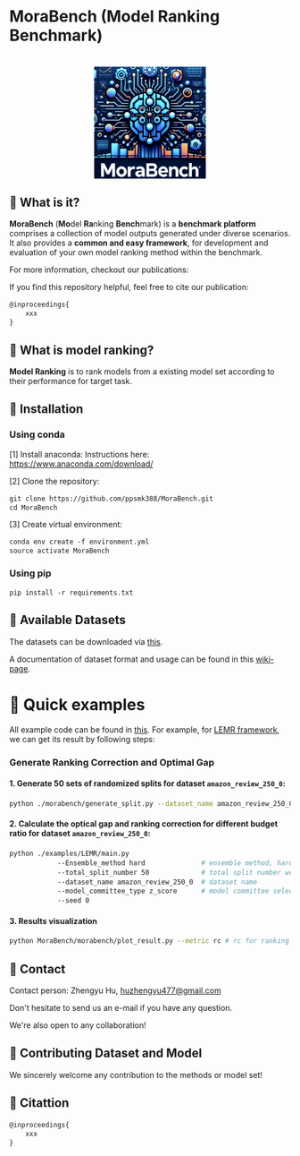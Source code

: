 # MoraBench (**Mo**del **Ra**nking **Bench**mark)

<h1 style="text-align:center">
<img style="vertical-align:middle" width="200" height="200" src="./images/MoraBench_logo.png" />
</h1>

## 🔧 What is it?

**MoraBench** (**Mo**del **Ra**nking **Bench**mark) is a **benchmark platform** comprises a collection of model outputs generated under diverse scenarios. It also provides a **common and easy framework**, for development and evaluation of your own model ranking method within the benchmark.

For more information, checkout our publications:

If you find this repository helpful, feel free to cite our publication:

```
@inproceedings{
    xxx
}
```

## 🔧 What is model ranking?

**Model Ranking** is to rank models from a existing model set according to their performance for target task.

## 🔧 Installation

### Using conda

[1] Install anaconda:
Instructions here: https://www.anaconda.com/download/

[2] Clone the repository:

```
git clone https://github.com/ppsmk388/MoraBench.git
cd MoraBench
```

[3] Create virtual environment:

```
conda env create -f environment.yml
source activate MoraBench
```

### Using pip

```
pip install -r requirements.txt
```


<!-- If this not working or you want to use only a subset of modules of Wrench, check out this [wiki page](https://github.com/JieyuZ2/wrench/wiki/Environment-Installation) -->

## 🔧 Available Datasets

The datasets can be downloaded via [this](https://drive.google.com/drive/folders/1_iPhZXG_Vrcgm1Dect3N0iMUZpboYebp?usp=sharing).

A documentation of dataset format and usage can be found in this [wiki-page](https://github.com/ppsmk388/MoraBench/wiki/Detail-of-model-set).

<!-- 

### Weak Supervision:



### Semi-supervised Learning:



### Prompt Selection:

 -->

# 🔧  Quick examples

All example code can be found in [this](https://github.com/ppsmk388/MoraBench/tree/main/examples). For example, for [LEMR framework](https://github.com/ppsmk388/MoraBench/tree/main/examples/LEMR/), we can get its  result by following steps:

### Generate Ranking Correction and Optimal Gap

#### 1. Generate 50 sets of randomized splits for dataset `amazon_review_250_0`:

```sh
python ./morabench/generate_split.py --dataset_name amazon_review_250_0 --split_num 50 
```

#### 2. Calculate the optical gap and ranking correction for different budget ratio for dataset `amazon_review_250_0`:

```sh
python ./examples/LEMR/main.py 
            --Ensemble_method hard              # ensemble method, hard or soft
            --total_split_number 50             # total split number we used
            --dataset_name amazon_review_250_0  # dataset name
            --model_committee_type z_score      # model committee selection type, z_score or all_model
            --seed 0
```

#### 3. Results visualization

```sh
python MoraBench/morabench/plot_result.py --metric rc # rc for ranking correction and og for optimal gap
```

## 🔧  Contact

Contact person: Zhengyu Hu, [huzhengyu477@gmail.com](mailto:huzhengyu477@gmail.com)

Don't hesitate to send us an e-mail if you have any question.

We're also open to any collaboration!

## 🔧  Contributing Dataset and Model

We sincerely welcome any contribution to the methods or model set!

## 🔧  Citattion

```
@inproceedings{
    xxx
}
```
